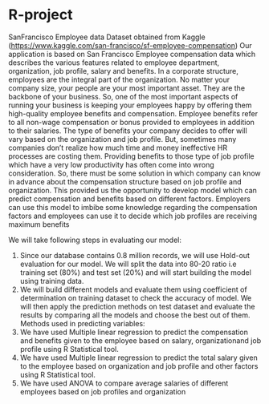 # R-project
SanFrancisco Employee data
Dataset obtained from Kaggle (https://www.kaggle.com/san-francisco/sf-employee-compensation) 
Our application is based on San Francisco Employee compensation data which describes the various features related to employee department, organization, job profile, salary and benefits.
In a corporate structure, employees are the integral part of the organization. No matter your company size, your people are your most important asset. They are the backbone of your business. So, one of the most important aspects of running your business is keeping your employees happy by offering them high-quality employee benefits and compensation.
Employee benefits refer to all non-wage compensation or bonus provided to employees in addition to their salaries. The type of benefits your company decides to offer will vary based on the organization and job profile.
But, sometimes many companies don’t realize how much time and money ineffective HR processes are costing them. Providing benefits to those type of job profile which have a very low productivity has often come into wrong consideration. So, there must be some solution in which company can know in advance about the compensation structure based on job profile and organization. This provided us the opportunity to develop model which can predict compensation and benefits based on different factors. Employers can use this model to imbibe some knowledge regarding the compensation factors and employees can use it to decide which job profiles are receiving maximum benefits

We will take following steps in evaluating our model:
1)	Since our database contains 0.8 million records, we will use Hold-out evaluation for our model. We will split the data into 80-20 ratio i.e training set (80%) and test set (20%) and will start building the model using training data.
2)	We will build different models and evaluate them using coefficient of determination on training dataset to check the accuracy of model. We will then apply the prediction methods on test dataset and evaluate the results by comparing all the models and choose the best out of them.
Methods used in predicting variables:
1) We have used Multiple linear regression to predict the compensation and benefits given to the employee based on salary, organizationand job profile using R Statistical tool.
2) We have used Multiple linear regression to predict the total salary given to the employee based on organization and job profile and other factors using R Statistical tool.
3) We have used ANOVA to compare average salaries of different employees based on job profiles and organization
